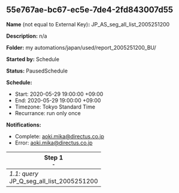 ## 55e767ae-bc67-ec5e-7de4-2fd843007d55

**Name** (not equal to External Key)**:** JP_AS_seg_all_list_2005251200

**Description:** n/a

**Folder:** my automations/japan/used/report_2005251200_BU/

**Started by:** Schedule

**Status:** PausedSchedule

**Schedule:**

* Start: 2020-05-29 19:00:00 +09:00
* End: 2020-05-29 19:00:00 +09:00
* Timezone: Tokyo Standard Time
* Recurrance: run only once

**Notifications:**

* Complete: aoki.mika@directus.co.jp
* Error: aoki.mika@directus.co.jp

| Step 1<br>_<small>-</small>_ |
| --- |
| _1.1: query_<br>JP_Q_seg_all_list_2005251200 |
